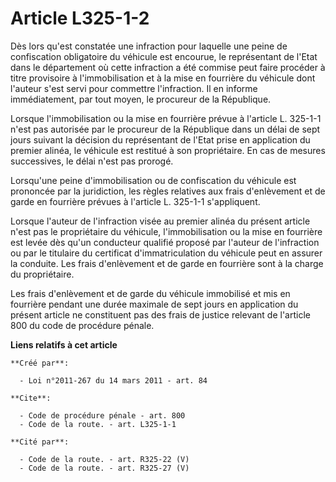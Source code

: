 # Article L325-1-2

Dès lors qu'est constatée une infraction pour laquelle une peine de confiscation obligatoire du véhicule est encourue, le
représentant de l'Etat dans le département où cette infraction a été commise peut faire procéder à titre provisoire à
l'immobilisation et à la mise en fourrière du véhicule dont l'auteur s'est servi pour commettre l'infraction. Il en informe
immédiatement, par tout moyen, le procureur de la République. 

Lorsque l'immobilisation ou la mise en fourrière prévue à l'article L. 325-1-1 n'est pas autorisée par le procureur de la
République dans un délai de sept jours suivant la décision du représentant de l'Etat prise en application du premier alinéa,
le véhicule est restitué à son propriétaire. En cas de mesures successives, le délai n'est pas prorogé. 

Lorsqu'une peine d'immobilisation ou de confiscation du véhicule est prononcée par la juridiction, les règles relatives aux
frais d'enlèvement et de garde en fourrière prévues à l'article L. 325-1-1 s'appliquent. 

Lorsque l'auteur de l'infraction visée au premier alinéa du présent article n'est pas le propriétaire du véhicule,
l'immobilisation ou la mise en fourrière est levée dès qu'un conducteur qualifié proposé par l'auteur de l'infraction ou par
le titulaire du certificat d'immatriculation du véhicule peut en assurer la conduite. Les frais d'enlèvement et de garde en
fourrière sont à la charge du propriétaire. 

Les frais d'enlèvement et de garde du véhicule immobilisé et mis en fourrière pendant une durée maximale de sept jours en
application du présent article ne constituent pas des frais de justice relevant de l'article 800 du code de procédure pénale.

**Liens relatifs à cet article**

	**Créé par**:

	  - Loi n°2011-267 du 14 mars 2011 - art. 84

	**Cite**:

	  - Code de procédure pénale - art. 800
	  - Code de la route. - art. L325-1-1

	**Cité par**:

	  - Code de la route. - art. R325-22 (V)
	  - Code de la route. - art. R325-27 (V)
